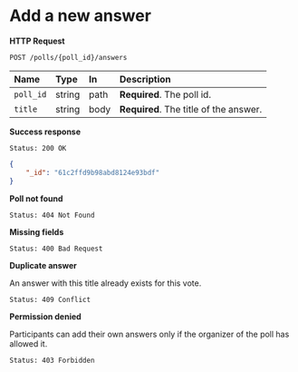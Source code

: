 # Add a new answer

**HTTP Request**

`POST /polls/{poll_id}/answers`

| Name   | Type   | In   | Description                          |
| :----- | :----- | :--- | :----------------------------------- |
| `poll_id` | string | path | **Required**. The poll id. |
| `title` | string | body | **Required**. The title of the answer. |

**Success response**

```
Status: 200 OK
```

```json
{
    "_id": "61c2ffd9b98abd8124e93bdf"
}
```

**Poll not found**

```
Status: 404 Not Found
```

**Missing fields**

```
Status: 400 Bad Request
```

**Duplicate answer**

An answer with this title already exists for this vote.

```
Status: 409 Conflict
```

**Permission denied**

Participants can add their own answers only if the organizer of the poll has allowed it.

```
Status: 403 Forbidden
```
